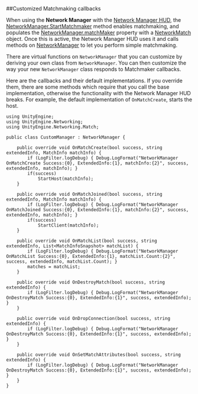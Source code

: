 ##Customized Matchmaking callbacks

When using the **Network Manager** with the [Network Manager HUD](class-NetworkManagerHUD.html), the [NetworkManager.StartMatchmaker](ScriptRef:Networking.NetworkManager.StartMatchMaker.html) method enables matchmaking, and populates the [NetworkManager.matchMaker](ScriptRef:Networking.NetworkManager-matchMaker.html) property with a [NetworkMatch](ScriptRef:Networking.Match.NetworkMatch.html) object. Once this is active, the Network Manager HUD uses it and calls methods on [NetworkManager](ScriptRef:Networking.NetworkManager.html) to let you perform simple matchmaking.

There are virtual functions on `NetworkManager` that you can customize by deriving your own class from `NetworkManager`. You can then customize the way your new `NetworkManager` class responds to Matchmaker callbacks.

Here are the callbacks and their default implementations. If you override them, there are some methods which require that you call the base implementation, otherwise the functionality with the Network Manager HUD breaks. For example, the default implementation of `OnMatchCreate`, starts the host.

```
using UnityEngine;
using UnityEngine.Networking;
using UnityEngine.Networking.Match;

public class CustomManager : NetworkManager {

    public override void OnMatchCreate(bool success, string extendedInfo, MatchInfo matchInfo) {
        if (LogFilter.logDebug) { Debug.LogFormat("NetworkManager OnMatchCreate Success:{0}, ExtendedInfo:{1}, matchInfo:{2}", success, extendedInfo, matchInfo); }
        if(success)
            StartHost(matchInfo);
    }

    public override void OnMatchJoined(bool success, string extendedInfo, MatchInfo matchInfo) {
        if (LogFilter.logDebug) { Debug.LogFormat("NetworkManager OnMatchJoined Success:{0}, ExtendedInfo:{1}, matchInfo:{2}", success, extendedInfo, matchInfo); }
        if(success)
            StartClient(matchInfo);
    }

    public override void OnMatchList(bool success, string extendedInfo, List<MatchInfoSnapshot> matchList) {
        if (LogFilter.logDebug) { Debug.LogFormat("NetworkManager OnMatchList Success:{0}, ExtendedInfo:{1}, matchList.Count:{2}", success, extendedInfo, matchList.Count); }
        matches = matchList;
    }

    public override void OnDestroyMatch(bool success, string extendedInfo) {
        if (LogFilter.logDebug) { Debug.LogFormat("NetworkManager OnDestroyMatch Success:{0}, ExtendedInfo:{1}", success, extendedInfo); }
    }

    public override void OnDropConnection(bool success, string extendedInfo) {
        if (LogFilter.logDebug) { Debug.LogFormat("NetworkManager OnDestroyMatch Success:{0}, ExtendedInfo:{1}", success, extendedInfo); }
    }

    public override void OnSetMatchAttributes(bool success, string extendedInfo) {
        if (LogFilter.logDebug) { Debug.LogFormat("NetworkManager OnDestroyMatch Success:{0}, ExtendedInfo:{1}", success, extendedInfo); }
    }
}
```